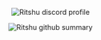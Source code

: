<p align="center">
  <img src="https://lanyard.kyrie25.me/api/216282035503890442?useDisplayName=true&showBanner=animated&waveColor=transparent&waveSpotifyColor=transparent&bannerFilter=brightness(0.5)&gradient=0F3CFF-35A6FF-4BFFFF&imgStyle=square&imgBorderRadius=15px" alt="Ritshu discord profile"/>
</p>
<p align="center">
  <img src="http://github-profile-summary-cards.vercel.app/api/cards/profile-details?username=f4id&theme=tokyonight" alt="Ritshu github summary"/>
</p>
